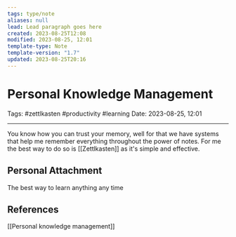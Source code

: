 ```yaml
---
tags: type/note
aliases: null
lead: Lead paragraph goes here
created: 2023-08-25T12:08
modified: 2023-08-25, 12:01
template-type: Note
template-version: "1.7"
updated: 2023-08-25T20:16
---
```


# Personal Knowledge Management

Tags: #zettlkasten #productivity #learning 
Date: 2023-08-25, 12:01

---

You know how you can trust your memory, well for that we have systems that help me remember everything throughout the power of notes. For me the best way to do so is [[Zettlkasten]] as it's simple and effective.

## Personal Attachment

The best way to learn anything any time

## References

[[Personal knowledge management]]
